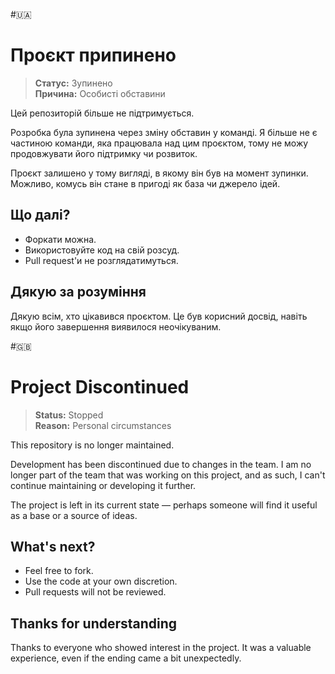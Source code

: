 #🇺🇦
# Проєкт припинено

> **Статус:** Зупинено  
> **Причина:** Особисті обставини

Цей репозиторій більше не підтримується.

Розробка була зупинена через зміну обставин у команді. Я більше не є частиною команди, яка працювала над цим проєктом, тому не можу продовжувати його підтримку чи розвиток.  

Проєкт залишено у тому вигляді, в якому він був на момент зупинки. Можливо, комусь він стане в пригоді як база чи джерело ідей.

## Що далі?

- Форкати можна.  
- Використовуйте код на свій розсуд.  
- Pull request'и не розглядатимуться.

## Дякую за розуміння

Дякую всім, хто цікавився проєктом. Це був корисний досвід, навіть якщо його завершення виявилося неочікуваним.

#🇬🇧
# Project Discontinued

> **Status:** Stopped  
> **Reason:** Personal circumstances

This repository is no longer maintained.

Development has been discontinued due to changes in the team. I am no longer part of the team that was working on this project, and as such, I can't continue maintaining or developing it further.

The project is left in its current state — perhaps someone will find it useful as a base or a source of ideas.

## What's next?

- Feel free to fork.  
- Use the code at your own discretion.  
- Pull requests will not be reviewed.

## Thanks for understanding

Thanks to everyone who showed interest in the project. It was a valuable experience, even if the ending came a bit unexpectedly.
